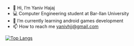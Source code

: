 - 👋 Hi, I’m Yaniv Hajaj
- 💻 Computer Engineering student at Bar-Ilan University 
- 📱 I’m currently learning android games development
- 📫 How to reach me yanivhjj@gmail.com

<!---
YanivHajaj/YanivHajaj is a ✨ special ✨ repository because its `README.md` (this file) appears on your GitHub profile.
You can click the Preview link to take a look at your changes.
--->

[![Top Langs](https://github-readme-stats.vercel.app/api/top-langs/?username=YanivHajaj)]([https://github.com/anuraghazra/github-readme-stats](https://github.com/YanivHajaj/YanivHajaj/edit/main/README.md))


